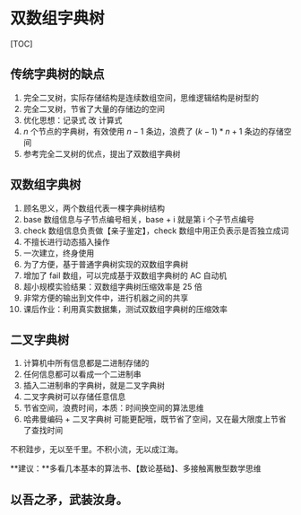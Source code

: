 # 双数组字典树

[TOC]

## 传统字典树的缺点

1. 完全二叉树，实际存储结构是连续数组空间，思维逻辑结构是树型的
2. 完全二叉树，节省了大量的存储边的空间
3. 优化思想：记录式 改 计算式
4. $n$ 个节点的字典树，有效使用 $n-1$ 条边，浪费了 $(k-1)*n+1$ 条边的存储空间
5. 参考完全二叉树的优点，提出了双数组字典树



## 双数组字典树

1. 顾名思义，两个数组代表一棵字典树结构
2. base 数组信息与子节点编号相关，base + i 就是第 i 个子节点编号
3. check 数组信息负责做【亲子鉴定】，check 数组中用正负表示是否独立成词
4. 不擅长进行动态插入操作
5. 一次建立，终身使用
6. 为了方便，基于普通字典树实现的双数组字典树
7. 增加了 fail 数组，可以完成基于双数组字典树的 AC 自动机
8. 超小规模实验结果：双数组字典树压缩效率是 25 倍
9. 非常方便的输出到文件中，进行机器之间的共享
10. 课后作业：利用真实数据集，测试双数组字典树的压缩效率



## 二叉字典树

1. 计算机中所有信息都是二进制存储的
2. 任何信息都可以看成一个二进制串
3. 插入二进制串的字典树，就是二叉字典树
4. 二叉字典树可以存储任意信息
5. 节省空间，浪费时间，本质：时间换空间的算法思维
6. 哈弗曼编码 + 二叉字典树 可能更配哦，既节省了空间，又在最大限度上节省了查找时间



不积跬步，无以至千里。不积小流，无以成江海。



**建议：**多看几本基本的算法书、【数论基础】、多接触离散型数学思维



## 以吾之矛，武装汝身。
